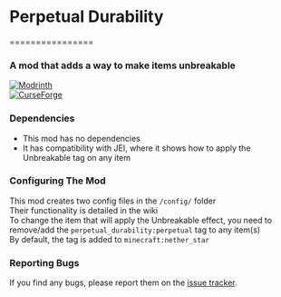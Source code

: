 # Perpetual Durability
================
### A mod that adds a way to make items unbreakable

[![Modrinth](https://img.shields.io/modrinth/dt/perpetual-durability?color=00AF5C&label=downloads&style=for-the-badge&logo=modrinth)](https://modrinth.com/mod/perpetual-durability)\
[![CurseForge](https://img.shields.io/badge/dynamic/json?color=e04e14&label=downloads&style=for-the-badge&query=downloads.total&url=https%3A%2F%2Fapi.cfwidget.com%2F515925&logo=curseforge)](https://beta.curseforge.com/minecraft/mc-mods/perpetual-durability)

### Dependencies
- This mod has no dependencies
- It has compatibility with JEI, where it shows how to apply the Unbreakable tag on any item

### Configuring The Mod
This mod creates two config files in the `/config/` folder\
Their functionality is detailed in the wiki\
To change the item that will apply the Unbreakable effect, you need to remove/add the `perpetual_durability:perpetual` tag to any item(s)\
By default, the tag is added to `minecraft:nether_star`

### Reporting Bugs
If you find any bugs, please report them on the [issue tracker](https://github.com/ladylexxie/Perpetual-Durability/issues/new/choose).
